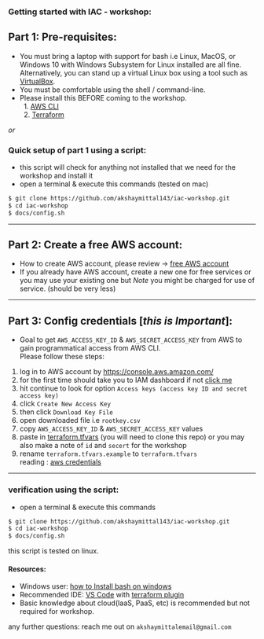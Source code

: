 ### Getting started with IAC - workshop:

Part 1: Pre-requisites:
--
* You must bring a laptop with support for bash i.e Linux, MacOS, or Windows 10 with Windows Subsystem for Linux installed are all fine. Alternatively, you can stand up a virtual Linux box using a tool such as [VirtualBox](https://www.virtualbox.org/).
* You must be comfortable using the shell / command-line.
* Please install this BEFORE coming to the workshop.  
  1. [AWS CLI](https://aws.amazon.com/cli/)  
  2. [Terraform](https://www.terraform.io/)  

*or*   

### Quick setup of part 1 using a script:
- this script will check for anything not installed that we need for the workshop and install it
- open a terminal & execute this commands (tested on mac)
```bash
$ git clone https://github.com/akshaymittal143/iac-workshop.git
$ cd iac-workshop
$ docs/config.sh
```
----

Part 2: Create a free AWS account: 
---
- How to create AWS account, please review -> [free AWS account](https://aws.amazon.com/free/)
- If you already have AWS account, create a new one for free services or you may use your existing one but *Note*
you might be charged for use of service. (should be very less)
---
Part 3: Config credentials [*this is Important*]:
---
* Goal to get `AWS_ACCESS_KEY_ID` & `AWS_SECRET_ACCESS_KEY` from AWS to gain programmatical access from AWS CLI.  
Please follow these steps: 
1. log in to AWS account by https://console.aws.amazon.com/
2. for the first time should take you to IAM dashboard if not [click me](https://console.aws.amazon.com/iam/home#/security_credentials)
3. hit continue to look for option `Access keys (access key ID and secret access key)` 
4. click `Create New Access Key`
5. then click `Download Key File`
6. open downloaded file i.e `rootkey.csv`
7. copy `AWS_ACCESS_KEY_ID` & `AWS_SECRET_ACCESS_KEY` values
8. paste in [terraform.tfvars](../chap1/terraform.tfvars) (you will need to clone this repo) or you may also make a note of `id` and `secert` for the workshop
9. rename `terraform.tfvars.example` to `terraform.tfvars`  
reading : [aws credentials](https://docs.aws.amazon.com/general/latest/gr/aws-sec-cred-types.html#access-keys-and-secret-access-keys)
---

### verification using the script:
- open a terminal & execute this commands
```bash
$ git clone https://github.com/akshaymittal143/iac-workshop.git
$ cd iac-workshop
$ docs/config.sh
```
this script is tested on linux.
#### Resources: 
- Windows user: [how to Install bash on windows](https://itsfoss.com/install-bash-on-windows/)
- Recommended IDE: [VS Code](https://code.visualstudio.com/) with [terraform plugin](https://marketplace.visualstudio.com/items?itemName=mauve.terraform)  
- Basic knowledge about cloud(IaaS, PaaS, etc) is recommended but not required for workshop. 

any further questions: reach me out on `akshaymittalemail@gmail.com`

